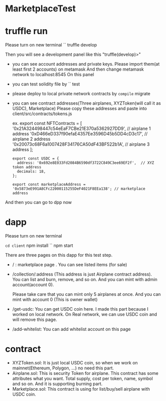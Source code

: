 # MarketplaceTest

# truffle run

Please turn on new terminal
`` truffle develop

Then you will see a development panel like this "truffle(develop)>"

- you can see account addresses and private keys. Please import them(at least first 2 accounts) on metamask
  And then change metamask network to localhost:8545
  On this panel
- you can test solidity file by
  `` test
- please deploy to local private network contracts by
  `compile` migrate
- you can see contract addresses(Three airplanes, XYZToken(will call it as USDC), Marketplace)
  Please copy these addresses and paste into client/src/contracts/tokens.js

  ex.
  export const NFTContracts = [
  '0x21A324498447c54eEaF7CBe21E370a5362927DD9', // airplane 1 address
  '0xD466eD337f90efaE4357Ee3596D45b5DD4cD3c17', // airplane 2 address
  '0x20073c68F6a1007428F34176CA50dF43BF522b1A', // airplane 3 address
  ];

      export const USDC = {
        address: '0x692e8E033Fd2084B6590df3722C849C3ee69EF2f',  // XYZ token address
        decimals: 18,
      };

      export const marketplaceAddress = '0x5873eE991A8CFc22000115255DeF4021F8EEa138'; // marketplace address

And then you can go to dpp now

# dapp

Please turn on new terminal

`cd client` npm install
`` npm start

There are three pages on this dapp for this test step.

- / : marketplace page . You can see listed items (for sale)
- /collection/:address (This address is just Airplane contract address). You can list and burn, remove, and so on.
  And you can mint with admin account(account 0).

  Please take care that you can mint only 5 airplanes at once.
  And you can mint with account 0 (This is owner wallet)

- /get-usdc: You can get USDC coin here. I made this part because I worked on local network. On Real network, we can use USDC coin and will remove this page.

- /add-whitelist: You can add whitelist account on this page

# contract

- XYZToken.sol: It is just local USDC coin, so when we work on mainnet(Ethereum, Polygon, ...) no need this part.
- Airplane.sol: This is security Token for airplane. This contract has some attributes what you want.
  Total supply, cost per token, name, symbol and so on. And it is supporting burning part.
- Marketplace.sol: This contract is using for list/buy/sell airplane with USDC coin.
